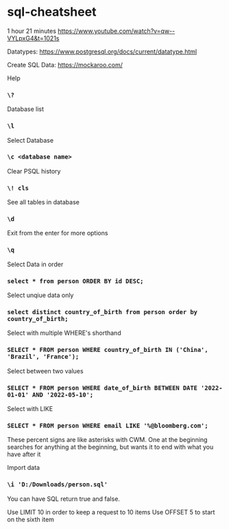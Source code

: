 # sql-cheatsheet
1 hour 21 minutes https://www.youtube.com/watch?v=qw--VYLpxG4&t=1021s

Datatypes: https://www.postgresql.org/docs/current/datatype.html

Create SQL Data: https://mockaroo.com/

Help
### `\?`

Database list
### `\l`

Select Database
### `\c <database name>`

Clear PSQL history
### `\! cls`

See all tables in database
### `\d`

Exit from the enter for more options
### `\q`

Select Data in order
### `select * from person ORDER BY id DESC;`

Select unqiue data only
### `select distinct country_of_birth from person order by country_of_birth;`

Select with multiple WHERE's shorthand
### `SELECT * FROM person WHERE country_of_birth IN ('China', 'Brazil', 'France');`

Select between two values
### `SELECT * FROM person WHERE date_of_birth BETWEEN DATE '2022-01-01' AND '2022-05-10';`

Select with LIKE
### `SELECT * FROM person WHERE email LIKE '%@bloomberg.com';`
These percent signs are like asterisks with CWM. One at the beginning searches for anything at the beginning, but wants it to end with what you have after it  

Import data
### `\i 'D:/Downloads/person.sql'`

You can have SQL return true and false.

Use LIMIT 10 in order to keep a request to 10 items
Use OFFSET 5 to start on the sixth item
